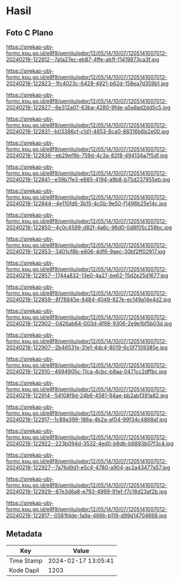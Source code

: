 # Hasil

## Foto C Plano

https://sirekap-obj-formc.kpu.go.id/e8f9/pemilu/pdpr/12/05/14/10/07/1205141007012-20240216-122812--7a1a27ec-eb87-4ffe-ab1f-f1419873ca3f.jpg

https://sirekap-obj-formc.kpu.go.id/e8f9/pemilu/pdpr/12/05/14/10/07/1205141007012-20240216-122823--1fc4023c-6428-4921-b62d-158ea7d359b1.jpg

https://sirekap-obj-formc.kpu.go.id/e8f9/pemilu/pdpr/12/05/14/10/07/1205141007012-20240216-122827--6e312a07-63ba-4280-9fde-a5a8ad2dd5c5.jpg

https://sirekap-obj-formc.kpu.go.id/e8f9/pemilu/pdpr/12/05/14/10/07/1205141007012-20240216-122831--b03386cf-c1d1-4853-8ca0-88316b6b2e00.jpg

https://sirekap-obj-formc.kpu.go.id/e8f9/pemilu/pdpr/12/05/14/10/07/1205141007012-20240216-122836--eb29ef9b-759d-4c3a-82f8-494134a7f5df.jpg

https://sirekap-obj-formc.kpu.go.id/e8f9/pemilu/pdpr/12/05/14/10/07/1205141007012-20240216-122841--e39b7fe3-e885-4194-a9b8-b75d237955eb.jpg

https://sirekap-obj-formc.kpu.go.id/e8f9/pemilu/pdpr/12/05/14/10/07/1205141007012-20240216-122844--4e110fd6-3b15-4c0b-9e50-f1496b25e14c.jpg

https://sirekap-obj-formc.kpu.go.id/e8f9/pemilu/pdpr/12/05/14/10/07/1205141007012-20240216-122850--4c0c4599-d82f-4a6c-96d0-0d8f05c258bc.jpg

https://sirekap-obj-formc.kpu.go.id/e8f9/pemilu/pdpr/12/05/14/10/07/1205141007012-20240216-122853--3401cf8b-e606-4df6-9aec-30bf2ff02917.jpg

https://sirekap-obj-formc.kpu.go.id/e8f9/pemilu/pdpr/12/05/14/10/07/1205141007012-20240216-122857--1744a832-13e0-4a27-be62-15d2e25d1677.jpg

https://sirekap-obj-formc.kpu.go.id/e8f9/pemilu/pdpr/12/05/14/10/07/1205141007012-20240216-122859--8f78845e-8484-4049-827e-ec149a14e4d2.jpg

https://sirekap-obj-formc.kpu.go.id/e8f9/pemilu/pdpr/12/05/14/10/07/1205141007012-20240216-122902--0426ab64-003d-4f98-9306-2e9e1bf5b03d.jpg

https://sirekap-obj-formc.kpu.go.id/e8f9/pemilu/pdpr/12/05/14/10/07/1205141007012-20240216-122907--2b46531e-31e1-4dc4-8019-6c0f7109385e.jpg

https://sirekap-obj-formc.kpu.go.id/e8f9/pemilu/pdpr/12/05/14/10/07/1205141007012-20240216-122910--4694905c-11ca-4cbc-b8aa-0471cc2dffbc.jpg

https://sirekap-obj-formc.kpu.go.id/e8f9/pemilu/pdpr/12/05/14/10/07/1205141007012-20240216-122914--54108f8d-24b6-4581-94ae-bb2abf391a82.jpg

https://sirekap-obj-formc.kpu.go.id/e8f9/pemilu/pdpr/12/05/14/10/07/1205141007012-20240216-122917--1c89a399-186a-4b2a-af04-99f34c4868af.jpg

https://sirekap-obj-formc.kpu.go.id/e8f9/pemilu/pdpr/12/05/14/10/07/1205141007012-20240216-122922--223b094d-3532-4ed0-b8db-b8893b07f3c4.jpg

https://sirekap-obj-formc.kpu.go.id/e8f9/pemilu/pdpr/12/05/14/10/07/1205141007012-20240216-122927--7a76d9d1-e5c4-4780-a904-ac2a43477a57.jpg

https://sirekap-obj-formc.kpu.go.id/e8f9/pemilu/pdpr/12/05/14/10/07/1205141007012-20240216-122929--87e3d8a8-e793-4999-91ef-f7c18d23af2b.jpg

https://sirekap-obj-formc.kpu.go.id/e8f9/pemilu/pdpr/12/05/14/10/07/1205141007012-20240216-122817--0581fdde-1a9a-466b-b119-d99d14704668.jpg


## Metadata

| Key        | Value               |
| ---------- | ------------------- |
| Time Stamp | 2024-02-17 13:05:41 |
| Kode Dapil | 1203                |



